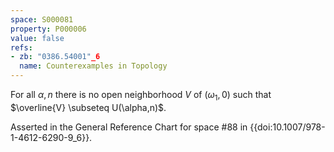 ```yaml
---
space: S000081
property: P000006
value: false
refs:
- zb: "0386.54001"_6
  name: Counterexamples in Topology
---
```


For all $\alpha , n$ there is no open neighborhood $V$ of $( \omega_1 , 0 )$ such that $\overline{V} \subseteq U(\alpha,n)$.

Asserted in the General Reference Chart for space #88 in
{{doi:10.1007/978-1-4612-6290-9_6}}.
